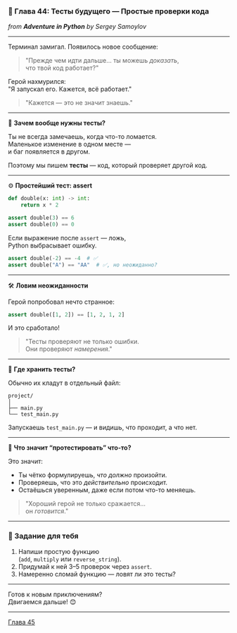 ### 🧪 Глава 44: Тесты будущего — Простые проверки кода

*from **Adventure in Python** by Sergey Samoylov*

---

Терминал замигал. Появилось новое сообщение:

> "Прежде чем идти дальше… ты можешь *доказать*,  
> что твой код работает?"

Герой нахмурился:  
"Я запускал его. Кажется, всё работает."

> "Кажется — это не значит знаешь."

---

🧭 **Зачем вообще нужны тесты?**

Ты не всегда замечаешь, когда что-то ломается.  
Маленькое изменение в одном месте —  
и баг появляется в другом.

Поэтому мы пишем **тесты** — код, который проверяет другой код.

---

⚙️ **Простейший тест: assert**

```python
def double(x: int) -> int:
    return x * 2

assert double(3) == 6
assert double(0) == 0
```

Если выражение после `assert` — ложь,  
Python выбрасывает ошибку.

```python
assert double(-2) == -4  # ✅
assert double("A") == "AA"  # ✅, но неожиданно?
```

---

🛠️ **Ловим неожиданности**

Герой попробовал нечто странное:

```python
assert double([1, 2]) == [1, 2, 1, 2]
```

И это сработало!

> "Тесты проверяют не только ошибки.  
> Они проверяют *намерения*."

---

📜 **Где хранить тесты?**

Обычно их кладут в отдельный файл:

```
project/
│
├── main.py
└── test_main.py
```

Запускаешь `test_main.py` — и видишь, что проходит, а что нет.

---

🧠 **Что значит “протестировать” что-то?**

Это значит:

- Ты чётко формулируешь, *что должно* произойти.
- Проверяешь, что это *действительно* происходит.
- Остаёшься уверенным, даже если потом что-то меняешь.

> "Хороший герой не только сражается…  
> он *готовится*."

---

### 🧩 Задание для тебя

1. Напиши простую функцию  
   (`add`, `multiply` или `reverse_string`).  
2. Придумай к ней 3–5 проверок через `assert`.  
3. Намеренно сломай функцию — ловят ли это тесты?

---

Готов к новым приключениям?  
Двигаемся дальше! 😊

--- 

[Глава 45](Chapter_45.md)
